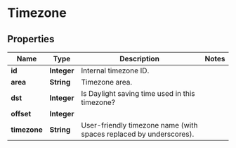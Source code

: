 
# Timezone

## Properties
Name | Type | Description | Notes
------------ | ------------- | ------------- | -------------
**id** | **Integer** | Internal timezone ID. | 
**area** | **String** | Timezone area. | 
**dst** | **Integer** | Is Daylight saving time used in this timezone? | 
**offset** | **Integer** |  | 
**timezone** | **String** | User-friendly timezone name (with spaces replaced by underscores). | 



